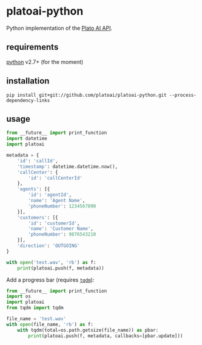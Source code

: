 # platoai-python

Python implementation of the [Plato AI API](https://github.com/platoai/protos).

## requirements
[python](https://www.python.org/downloads/) v2.7+ (for the moment)

## installation

```
pip install git+git://github.com/platoai/platoai-python.git --process-dependency-links

```

## usage

```python
from __future__ import print_function
import datetime
import platoai

metadata = {
    'id': 'callId',
    'timestamp': datetime.datetime.now(),
    'callCenter': {
        'id': 'callCenterId'
    },
    'agents': [{
        'id': 'agentId',
        'name': 'Agent Name',
        'phoneNumber': 1234567890
    }],
    'customers': [{
        'id': 'customerId',
        'name': 'Customer Name',
        'phoneNumber': 9876543210
    }],
    'direction': 'OUTGOING'
}

with open('test.wav', 'rb') as f:
    print(platoai.push(f, metadata))
```

Add a progress bar (requires [`tqdm`](https://github.com/tqdm/tqdm)):
```python
from __future__ import print_function
import os
import platoai
from tqdm import tqdm

file_name = 'test.wav'
with open(file_name, 'rb') as f:
    with tqdm(total=os.path.getsize(file_name)) as pbar:
        print(platoai.push(f, metadata, callbacks=[pbar.update]))
```

